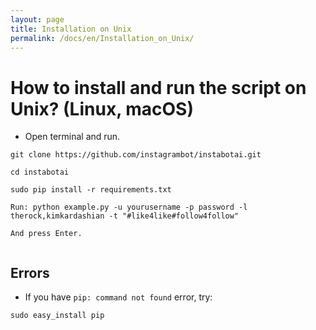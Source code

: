 ```yaml
---
layout: page
title: Installation on Unix
permalink: /docs/en/Installation_on_Unix/
---
```


# How to install and run the script on Unix? (Linux, macOS)
* Open terminal and run.

```
git clone https://github.com/instagrambot/instabotai.git

cd instabotai

sudo pip install -r requirements.txt

Run: python example.py -u yourusername -p password -l therock,kimkardashian -t "#like4like#follow4follow"
```

```
And press Enter.
 
```


## Errors

* If you have `pip: command not found` error, try:
```
sudo easy_install pip
```

